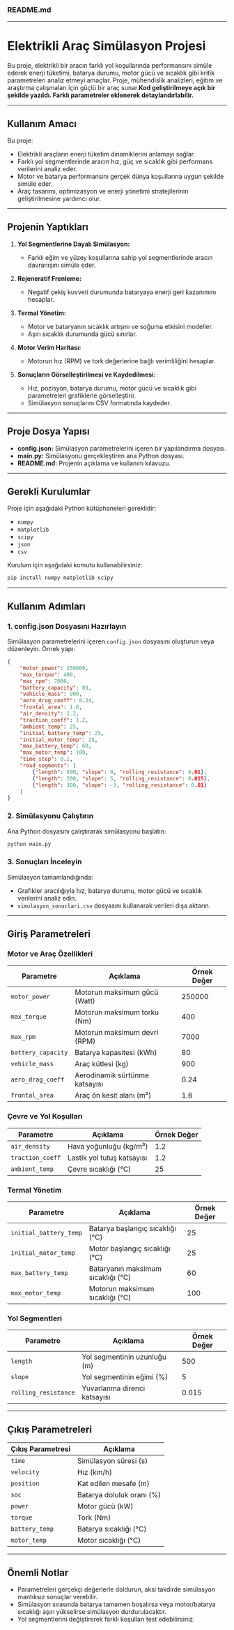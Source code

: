 ### **README.md**

---

# **Elektrikli Araç Simülasyon Projesi**

Bu proje, elektrikli bir aracın farklı yol koşullarında performansını simüle ederek enerji tüketimi, batarya durumu, motor gücü ve sıcaklık gibi kritik parametreleri analiz etmeyi amaçlar. Proje, mühendislik analizleri, eğitim ve araştırma çalışmaları için güçlü bir araç sunar.**Kod geliştirilmeye açık bir şekilde yazıldı. Farklı parametreler eklenerek detaylandırlabilir.**

---

## **Kullanım Amacı**

Bu proje:
- Elektrikli araçların enerji tüketim dinamiklerini anlamayı sağlar.
- Farklı yol segmentlerinde aracın hız, güç ve sıcaklık gibi performans verilerini analiz eder.
- Motor ve batarya performansını gerçek dünya koşullarına uygun şekilde simüle eder.
- Araç tasarımı, optimizasyon ve enerji yönetimi stratejilerinin geliştirilmesine yardımcı olur.

---

## **Projenin Yaptıkları**

1. **Yol Segmentlerine Dayalı Simülasyon:**
   - Farklı eğim ve yüzey koşullarına sahip yol segmentlerinde aracın davranışını simüle eder.

2. **Rejeneratif Frenleme:**
   - Negatif çekiş kuvveti durumunda bataryaya enerji geri kazanımını hesaplar.

3. **Termal Yönetim:**
   - Motor ve bataryanın sıcaklık artışını ve soğuma etkisini modeller.
   - Aşırı sıcaklık durumunda gücü sınırlar.

4. **Motor Verim Haritası:**
   - Motorun hız (RPM) ve tork değerlerine bağlı verimliliğini hesaplar.

5. **Sonuçların Görselleştirilmesi ve Kaydedilmesi:**
   - Hız, pozisyon, batarya durumu, motor gücü ve sıcaklık gibi parametreleri grafiklerle görselleştirir.
   - Simülasyon sonuçlarını CSV formatında kaydeder.

---

## **Proje Dosya Yapısı**

- **config.json:** Simülasyon parametrelerini içeren bir yapılandırma dosyası.
- **main.py:** Simülasyonu gerçekleştiren ana Python dosyası.
- **README.md:** Projenin açıklama ve kullanım kılavuzu.

---

## **Gerekli Kurulumlar**

Proje için aşağıdaki Python kütüphaneleri gereklidir:
- `numpy`
- `matplotlib`
- `scipy`
- `json`
- `csv`

Kurulum için aşağıdaki komutu kullanabilirsiniz:
```bash
pip install numpy matplotlib scipy
```

---

## **Kullanım Adımları**

### 1. **config.json Dosyasını Hazırlayın**
Simülasyon parametrelerini içeren `config.json` dosyasını oluşturun veya düzenleyin. Örnek yapı:
```json
{
    "motor_power": 250000,
    "max_torque": 400,
    "max_rpm": 7000,
    "battery_capacity": 80,
    "vehicle_mass": 900,
    "aero_drag_coeff": 0.24,
    "frontal_area": 1.6,
    "air_density": 1.2,
    "traction_coeff": 1.2,
    "ambient_temp": 25,
    "initial_battery_temp": 25,
    "initial_motor_temp": 25,
    "max_battery_temp": 60,
    "max_motor_temp": 100,
    "time_step": 0.1,
    "road_segments": [
        {"length": 500, "slope": 0, "rolling_resistance": 0.01},
        {"length": 200, "slope": 5, "rolling_resistance": 0.015},
        {"length": 300, "slope": -3, "rolling_resistance": 0.01}
    ]
}
```

### 2. **Simülasyonu Çalıştırın**
Ana Python dosyasını çalıştırarak simülasyonu başlatın:
```bash
python main.py
```

### 3. **Sonuçları İnceleyin**
Simülasyon tamamlandığında:
- Grafikler aracılığıyla hız, batarya durumu, motor gücü ve sıcaklık verilerini analiz edin.
- `simulasyon_sonuclari.csv` dosyasını kullanarak verileri dışa aktarın.

---

## **Giriş Parametreleri**

### **Motor ve Araç Özellikleri**
| Parametre               | Açıklama                                         | Örnek Değer |
|-------------------------|-------------------------------------------------|-------------|
| `motor_power`           | Motorun maksimum gücü (Watt)                   | 250000      |
| `max_torque`            | Motorun maksimum torku (Nm)                    | 400         |
| `max_rpm`               | Motorun maksimum devri (RPM)                   | 7000        |
| `battery_capacity`      | Batarya kapasitesi (kWh)                       | 80          |
| `vehicle_mass`          | Araç kütlesi (kg)                              | 900         |
| `aero_drag_coeff`       | Aerodinamik sürtünme katsayısı                 | 0.24        |
| `frontal_area`          | Araç ön kesit alanı (m²)                       | 1.6         |

### **Çevre ve Yol Koşulları**
| Parametre               | Açıklama                                         | Örnek Değer |
|-------------------------|-------------------------------------------------|-------------|
| `air_density`           | Hava yoğunluğu (kg/m³)                         | 1.2         |
| `traction_coeff`        | Lastik yol tutuş katsayısı                     | 1.2         |
| `ambient_temp`          | Çevre sıcaklığı (°C)                           | 25          |

### **Termal Yönetim**
| Parametre               | Açıklama                                         | Örnek Değer |
|-------------------------|-------------------------------------------------|-------------|
| `initial_battery_temp`  | Batarya başlangıç sıcaklığı (°C)                | 25          |
| `initial_motor_temp`    | Motor başlangıç sıcaklığı (°C)                  | 25          |
| `max_battery_temp`      | Bataryanın maksimum sıcaklığı (°C)              | 60          |
| `max_motor_temp`        | Motorun maksimum sıcaklığı (°C)                 | 100         |

### **Yol Segmentleri**
| Parametre               | Açıklama                                         | Örnek Değer |
|-------------------------|-------------------------------------------------|-------------|
| `length`                | Yol segmentinin uzunluğu (m)                    | 500         |
| `slope`                 | Yol segmentinin eğimi (%)                       | 5           |
| `rolling_resistance`    | Yuvarlanma direnci katsayısı                    | 0.015       |

---

## **Çıkış Parametreleri**

| Çıkış Parametresi       | Açıklama                                         |
|-------------------------|-------------------------------------------------|
| `time`                  | Simülasyon süresi (s)                           |
| `velocity`              | Hız (km/h)                                      |
| `position`              | Kat edilen mesafe (m)                           |
| `soc`                   | Batarya doluluk oranı (%)                       |
| `power`                 | Motor gücü (kW)                                 |
| `torque`                | Tork (Nm)                                       |
| `battery_temp`          | Batarya sıcaklığı (°C)                          |
| `motor_temp`            | Motor sıcaklığı (°C)                            |

---

## **Önemli Notlar**

- Parametreleri gerçekçi değerlerle doldurun, aksi takdirde simülasyon mantıksız sonuçlar verebilir.
- Simülasyon sırasında batarya tamamen boşalırsa veya motor/batarya sıcaklığı aşırı yükselirse simülasyon durdurulacaktır.
- Yol segmentlerini değiştirerek farklı koşulları test edebilirsiniz.

